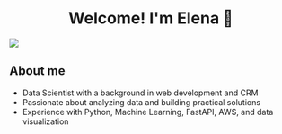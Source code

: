 <div align ="center">
  <h1 align ="center"> Welcome! I'm Elena 👋</h1>
</div>
<img src ="https://github.com/user-attachments/assets/14215018-feb5-49ce-aac2-bc346b30205a">

## About me
- Data Scientist with a background in web development and CRM
- Passionate about analyzing data and building practical solutions
- Experience with Python, Machine Learning, FastAPI, AWS, and data visualization
